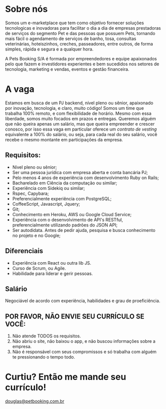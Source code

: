 # Sobre nós
Somos um e-marketplace que tem como objetivo fornecer soluções tecnologicas e inovadoras para facilitar o dia a dia de empresas prestadoras de serviços do segmento Pet e das pessoas que possuem Pets, tornando mais fácil o agendamento de serviços de banho, tosa, consultas veterinárias, hoteiszinhos, creches, passeadores, entre outros, de forma simples, rápida e segura e a qualquer hora. 

A Pets Booking S/A é formada por empreendedores e equipe apaixonados pelo que fazem e investidores experientes e bem sucedidos nos setores de tecnologia, marketing e vendas, eventos e gestão financeira.


# A vaga
Estamos em busca de um PJ backend, nível pleno ou sênior, apaixonado por inovação, tecnologia, e claro, muito código!
Somos um time que trabalha 100% remoto, e com flexibilidade de horário. Mesmo com essa liberdade, somos muito focados em prazos e entregas. Queremos alguém que não queira apenas um salário, mas que queira empreender e crescer conosco, por isso essa vaga em particular oferece um *contrato de vesting* equivalente a 100% do salário, ou seja, para cada real do seu salário, você recebe o mesmo montante em participações da empresa.

## Requisitos:
* Nível pleno ou sênior;
* Ser uma pessoa jurídica com empresa aberta e conta bancária PJ;
* Pelo menos 4 anos de experiência com desenvolvimento Ruby on Rails;
* Bacharelado em Ciência da computação ou similar;
* Experiência com Sidekiq ou similar;
* Rspec, Capybara;
* Preferencialmente experiência com PostgreSQL;
* CoffeeScript, Javascript, Jquery;
* Git;
* Conhecimento em Heroku, AWS ou Google Cloud Service;
* Experiência com o desenvolvimento de API's RESTful, preferencialmente utilizando padrões do JSON API;
* Ser autodidata. Antes de pedir ajuda, pesquisa e busca conhecimento no projeto e no Google;

## Diferenciais
* Experiência com React ou outra lib JS.
* Curso de Scrum, ou Agile.
* Habilidade para liderar e gerir pessoas.

## Salário
Negociável de acordo com experiência, habilidades e grau de proeficiência.

## POR FAVOR, NÃO ENVIE SEU CURRÍCULO SE VOCÊ:
1. Não atende TODOS os requisitos.
2. Não abriu o site, não baixou o app, e não buscou informações sobre a empresa.
3. Não é responsável com seus compromissos e só trabalha com alguém te pressionando o tempo todo.

# Curtiu? Então me mande seu currículo!
douglas@petbooking.com.br
